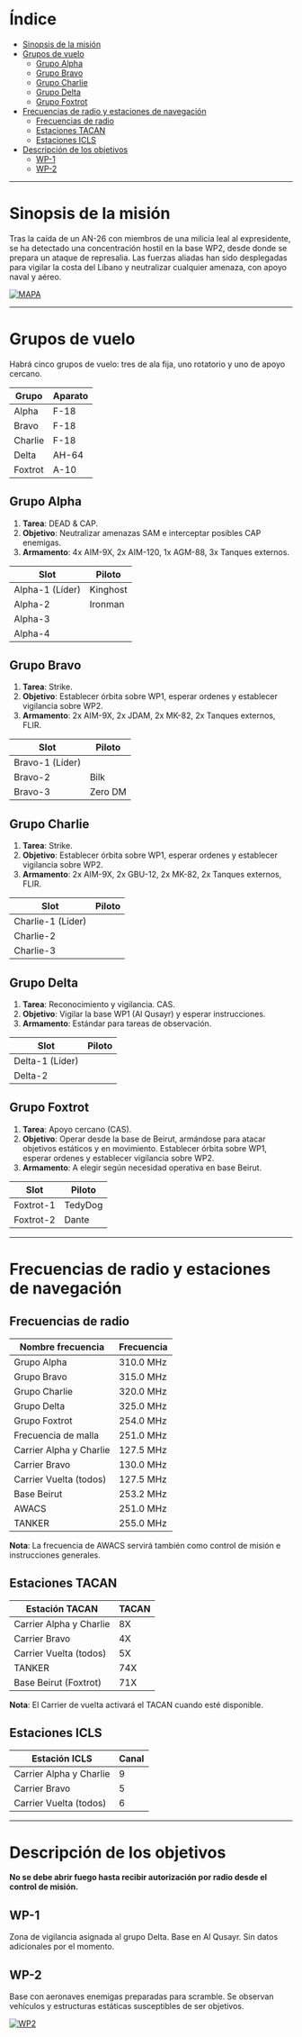 # Índice

- [Sinopsis de la misión](#sinopsis-de-la-misión)
- [Grupos de vuelo](#grupos-de-vuelo)
  - [Grupo Alpha](#grupo-alpha)
  - [Grupo Bravo](#grupo-bravo)
  - [Grupo Charlie](#grupo-charlie)
  - [Grupo Delta](#grupo-delta)
  - [Grupo Foxtrot](#grupo-foxtrot)
- [Frecuencias de radio y estaciones de navegación](#frecuencias-de-radio-y-estaciones-de-navegación)
  - [Frecuencias de radio](#frecuencias-de-radio)
  - [Estaciones TACAN](#estaciones-tacan)
  - [Estaciones ICLS](#estaciones-icls)
- [Descripción de los objetivos](#descripción-de-los-objetivos)
  - [WP-1](#wp-1)
  - [WP-2](#wp-2)

---

# Sinopsis de la misión

Tras la caída de un AN-26 con miembros de una milicia leal al expresidente, se ha detectado una concentración hostil en la base WP2, desde donde se prepara un ataque de represalia. Las fuerzas aliadas han sido desplegadas para vigilar la costa del Líbano y neutralizar cualquier amenaza, con apoyo naval y aéreo.

[![MAPA](https://i.ibb.co/4LZc6q3/MAPA.webp)](https://ibb.co/BJVmXpF)

---

# Grupos de vuelo

Habrá cinco grupos de vuelo: tres de ala fija, uno rotatorio y uno de apoyo cercano.

| Grupo   | Aparato |
|---------|---------|
| Alpha   | F-18    |
| Bravo   | F-18    |
| Charlie | F-18    |
| Delta   | AH-64   |
| Foxtrot | A-10    |

## Grupo Alpha

1. **Tarea**: DEAD & CAP.  
2. **Objetivo**: Neutralizar amenazas SAM e interceptar posibles CAP enemigas.  
3. **Armamento**: 4x AIM-9X, 2x AIM-120, 1x AGM-88, 3x Tanques externos.

| Slot           | Piloto             |
|----------------|--------------------|
| Alpha-1 (Líder) |      Kinghost      |
| Alpha-2         |       Ironman         |
| Alpha-3         |    |
| Alpha-4         |                    |

## Grupo Bravo

1. **Tarea**: Strike.  
2. **Objetivo**: Establecer órbita sobre WP1, esperar ordenes y establecer vigilancia sobre WP2. 
3. **Armamento**: 2x AIM-9X, 2x JDAM, 2x MK-82, 2x Tanques externos, FLIR.

| Slot            | Piloto   |
|------------------|----------|
| Bravo-1 (Líder)   |          |
| Bravo-2           |  Bilk |
| Bravo-3           |     Zero DM     |

## Grupo Charlie

1. **Tarea**: Strike.  
2. **Objetivo**: Establecer órbita sobre WP1, esperar ordenes y establecer vigilancia sobre WP2.  
3. **Armamento**: 2x AIM-9X, 2x GBU-12, 2x MK-82, 2x Tanques externos, FLIR.

| Slot             | Piloto      |
|------------------|-------------|
| Charlie-1 (Líder) |             |
| Charlie-2         |             |
| Charlie-3         |   |

## Grupo Delta

1. **Tarea**: Reconocimiento y vigilancia. CAS. 
2. **Objetivo**: Vigilar la base WP1 (Al Qusayr) y esperar instrucciones.  
3. **Armamento**: Estándar para tareas de observación.

| Slot            | Piloto       |
|------------------|--------------|
| Delta-1 (Líder)   |              |
| Delta-2           |    |

## Grupo Foxtrot

1. **Tarea**: Apoyo cercano (CAS).  
2. **Objetivo**: Operar desde la base de Beirut, armándose para atacar objetivos estáticos y en movimiento. Establecer órbita sobre WP1, esperar ordenes y establecer vigilancia sobre WP2.  
3. **Armamento**: A elegir según necesidad operativa en base Beirut.

| Slot            | Piloto |
|------------------|--------|
| Foxtrot-1         |    TedyDog    |
| Foxtrot-2         |    Dante    |

---

# Frecuencias de radio y estaciones de navegación

## Frecuencias de radio

| Nombre frecuencia         | Frecuencia  |
|---------------------------|-------------|
| Grupo Alpha               | 310.0 MHz   |
| Grupo Bravo               | 315.0 MHz   |
| Grupo Charlie             | 320.0 MHz   |
| Grupo Delta               | 325.0 MHz   |
| Grupo Foxtrot             | 254.0 MHz   |
| Frecuencia de malla       | 251.0 MHz   |
| Carrier Alpha y Charlie   | 127.5 MHz   |
| Carrier Bravo             | 130.0 MHz   |
| Carrier Vuelta (todos)    | 127.5 MHz   |
| Base Beirut    | 253.2 MHz   |
| AWACS                     | 251.0 MHz   |
| TANKER                    | 255.0 MHz   |

**Nota**: La frecuencia de AWACS servirá también como control de misión e instrucciones generales.

## Estaciones TACAN

| Estación TACAN             | TACAN |
|----------------------------|--------|
| Carrier Alpha y Charlie    | 8X     |
| Carrier Bravo              | 4X     |
| Carrier Vuelta (todos)     | 5X     |
| TANKER                     | 74X    |
| Base Beirut (Foxtrot)      | 71X    |

**Nota**: El Carrier de vuelta activará el TACAN cuando esté disponible.

## Estaciones ICLS

| Estación ICLS              | Canal |
|----------------------------|--------|
| Carrier Alpha y Charlie    | 9      |
| Carrier Bravo              | 5      |
| Carrier Vuelta (todos)     | 6      |

---

# Descripción de los objetivos

**No se debe abrir fuego hasta recibir autorización por radio desde el control de misión.**

## WP-1

Zona de vigilancia asignada al grupo Delta. Base en Al Qusayr. Sin datos adicionales por el momento.

## WP-2

Base con aeronaves enemigas preparadas para scramble. Se observan vehículos y estructuras estáticas susceptibles de ser objetivos.

[![WP2](https://i.ibb.co/cXXFJ09M/WP2.webp)](https://ibb.co/WppynZXq)

